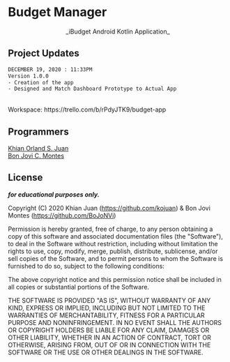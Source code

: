 # Budget Manager
<center>
    <p align="center">
        _iBudget Android Kotlin Application_
    </p>
</center>

## Project Updates
```bash
DECEMBER 19, 2020 : 11:33PM
Version 1.0.0
- Creation of the app
- Designed and Match Dashboard Prototype to Actual App

```
<br>
Workspace: https://trello.com/b/rPdyJTK9/budget-app
<br>


## Programmers

[Khian Orland S. Juan](https://facebook.com/KhianJuan2000) <br>
[Bon Jovi C. Montes](https://www.facebook.com/boodlen.joodlevoodle/)

## License
**_for educational purposes only._**

Copyright (C) 2020 Khian Juan (https://github.com/kojuan) & Bon Jovi Montes (https://github.com/BoJoNVi)

Permission is hereby granted, free of charge, to any person obtaining a copy of this software and associated documentation files (the "Software"), to deal in the Software without restriction, including without limitation the rights to use, copy, modify, merge, publish, distribute, sublicense, and/or sell copies of the Software, and to permit persons to whom the Software is furnished to do so, subject to the following conditions:

The above copyright notice and this permission notice shall be included in all copies or substantial portions of the Software.

THE SOFTWARE IS PROVIDED "AS IS", WITHOUT WARRANTY OF ANY KIND, EXPRESS OR IMPLIED, INCLUDING BUT NOT LIMITED TO THE WARRANTIES OF MERCHANTABILITY, FITNESS FOR A PARTICULAR PURPOSE AND NONINFRINGEMENT. IN NO EVENT SHALL THE AUTHORS OR COPYRIGHT HOLDERS BE LIABLE FOR ANY CLAIM, DAMAGES OR OTHER LIABILITY, WHETHER IN AN ACTION OF CONTRACT, TORT OR OTHERWISE, ARISING FROM, OUT OF OR IN CONNECTION WITH THE SOFTWARE OR THE USE OR OTHER DEALINGS IN THE SOFTWARE.

